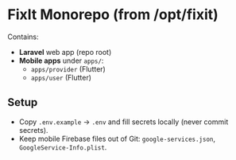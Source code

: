 # FixIt Monorepo (from /opt/fixit)

Contains:
- **Laravel** web app (repo root)
- **Mobile apps** under `apps/`:
  - `apps/provider` (Flutter)
  - `apps/user` (Flutter)

## Setup
- Copy `.env.example` → `.env` and fill secrets locally (never commit secrets).
- Keep mobile Firebase files out of Git: `google-services.json`, `GoogleService-Info.plist`.
